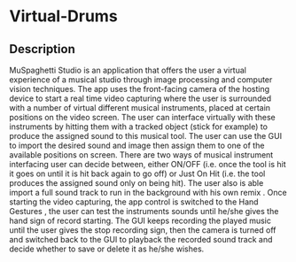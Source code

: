 # Virtual-Drums
## Description
MuSpaghetti Studio is an application that offers the user a virtual experience of a
musical studio through image processing and computer vision techniques. The app
uses the front-facing camera of the hosting device to start a real time video capturing
where the user is surrounded with a number of virtual different musical instruments,
placed at certain positions on the video screen. The user can interface virtually with
these instruments by hitting them with a tracked object (stick for example) to produce
the assigned sound to this musical tool.
The user can use the GUI to import the desired sound and image then assign them to
one of the available positions on screen. There are two ways of musical instrument
interfacing user can decide between, either ON/OFF (i.e. once the tool is hit it goes on
until it is hit back again to go off) or Just On Hit (i.e. the tool produces the assigned
sound only on being hit). The user also is able import a full sound track to run in the
background with his own remix .
Once starting the video capturing, the app control is switched to the Hand Gestures ,
the user can test the instruments sounds until he/she gives the hand sign of record
starting. The GUI keeps recording the played music until the user gives the stop
recording sign, then the camera is turned off and switched back to the GUI to playback
the recorded sound track and decide whether to save or delete it as he/she wishes.
